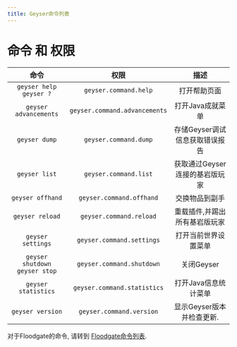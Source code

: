```yaml
---
title: Geyser命令列表
---
```


# 命令 和 权限

|                  命令                 |              权限             |         描述         |
|:------------------------------------:|:-----------------------------:|:------------------:|
|    `geyser help` <br> `geyser ?`     |     `geyser.command.help`     |       打开帮助页面       |
|        `geyser advancements`         | `geyser.command.advancements` |     打开Java成就菜单     |
|            `geyser dump`             |     `geyser.command.dump`     | 存储Geyser调试信息获取错误报告 |
|            `geyser list`             |     `geyser.command.list`     | 获取通过Geyser连接的基岩版玩家 |
|           `geyser offhand`           |   `geyser.command.offhand`    |      交换物品到副手       |
|           `geyser reload`            |    `geyser.command.reload`    |  重载插件,并踢出所有基岩版玩家   |
|          `geyser settings`           |   `geyser.command.settings`   |     打开当前世界设置菜单     |
| `geyser shutdown` <br> `geyser stop` |   `geyser.command.shutdown`   |      关闭Geyser      |
|         `geyser statistics`          |  `geyser.command.statistics`  |    打开Java信息统计菜单    |
|           `geyser version`           |   `geyser.command.version`    |  显示Geyser版本并检查更新.  |

对于Floodgate的命令, 请转到 [Floodgate命令列表](/floodgate/commands/).

